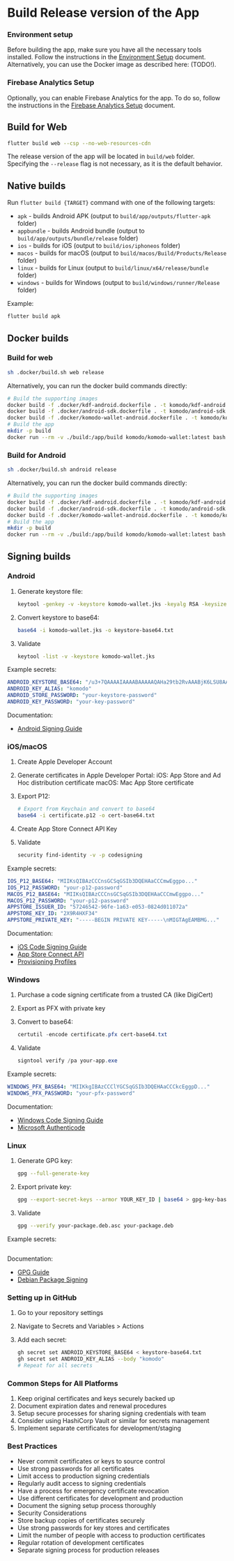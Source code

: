 # Build Release version of the App

### Environment setup

Before building the app, make sure you have all the necessary tools installed. Follow the instructions in the [Environment Setup](./PROJECT_SETUP.md) document. Alternatively, you can use the Docker image as described here: (TODO!).

### Firebase Analytics Setup

Optionally, you can enable Firebase Analytics for the app. To do so, follow the instructions in the [Firebase Analytics Setup](./FIREBASE_SETUP.md) document.

## Build for Web

```bash
flutter build web --csp --no-web-resources-cdn
```

The release version of the app will be located in `build/web` folder. Specifying the `--release` flag is not necessary, as it is the default behavior.

## Native builds

Run `flutter build {TARGET}` command with one of the following targets:

- `apk` - builds Android APK (output to `build/app/outputs/flutter-apk` folder)
- `appbundle` - builds Android bundle (output to `build/app/outputs/bundle/release` folder)
- `ios` - builds for iOS (output to `build/ios/iphoneos` folder)
- `macos` - builds for macOS (output to `build/macos/Build/Products/Release` folder)
- `linux` - builds for Linux (output to `build/linux/x64/release/bundle` folder)
- `windows` - builds for Windows (output to `build/windows/runner/Release` folder)

Example:

```bash
flutter build apk
```

## Docker builds

### Build for web

```bash
sh .docker/build.sh web release
```

Alternatively, you can run the docker build commands directly:

```bash
# Build the supporting images
docker build -f .docker/kdf-android.dockerfile . -t komodo/kdf-android --build-arg KDF_BRANCH=main
docker build -f .docker/android-sdk.dockerfile . -t komodo/android-sdk:34
docker build -f .docker/komodo-wallet-android.dockerfile . -t komodo/komodo-wallet
# Build the app
mkdir -p build
docker run --rm -v ./build:/app/build komodo/komodo-wallet:latest bash -c "flutter pub get && flutter build web --release || flutter build web --release"
```

### Build for Android

```bash
sh .docker/build.sh android release
```

Alternatively, you can run the docker build commands directly:

```bash
# Build the supporting images
docker build -f .docker/kdf-android.dockerfile . -t komodo/kdf-android --build-arg KDF_BRANCH=main
docker build -f .docker/android-sdk.dockerfile . -t komodo/android-sdk:34
docker build -f .docker/komodo-wallet-android.dockerfile . -t komodo/komodo-wallet
# Build the app
mkdir -p build
docker run --rm -v ./build:/app/build komodo/komodo-wallet:latest bash -c "flutter pub get && flutter build apk --release || flutter build apk --release"
```

## Signing builds

### Android

1. Generate keystore file:

    ```bash
    keytool -genkey -v -keystore komodo-wallet.jks -keyalg RSA -keysize 2048 -validity 10000 -alias komodo
    ```

2. Convert keystore to base64:

    ```bash
    base64 -i komodo-wallet.jks -o keystore-base64.txt
    ```

3. Validate

    ```bash
    keytool -list -v -keystore komodo-wallet.jks
    ```

Example secrets:

```yaml
ANDROID_KEYSTORE_BASE64: "/u3+7QAAAAIAAAABAAAAAQAHa29tb2RvAAABjK6LSU8AAAUBMIIE..."
ANDROID_KEY_ALIAS: "komodo"
ANDROID_STORE_PASSWORD: "your-keystore-password"
ANDROID_KEY_PASSWORD: "your-key-password"
```

Documentation:

- [Android Signing Guide](https://developer.android.com/studio/publish/app-signing)

### iOS/macOS

1. Create Apple Developer Account
2. Generate certificates in Apple Developer Portal:
    iOS: App Store and Ad Hoc distribution certificate
    macOS: Mac App Store certificate
3. Export P12:

    ```bash
    # Export from Keychain and convert to base64
    base64 -i certificate.p12 -o cert-base64.txt
    ```

4. Create App Store Connect API Key
5. Validate

    ```bash
    security find-identity -v -p codesigning
    ```

Example secrets:

```yaml
IOS_P12_BASE64: "MIIKsQIBAzCCCnsGCSqGSIb3DQEHAaCCCmwEggpo..."
IOS_P12_PASSWORD: "your-p12-password"
MACOS_P12_BASE64: "MIIKsQIBAzCCCnsGCSqGSIb3DQEHAaCCCmwEggpo..."
MACOS_P12_PASSWORD: "your-p12-password"
APPSTORE_ISSUER_ID: "57246542-96fe-1a63-e053-0824d011072a"
APPSTORE_KEY_ID: "2X9R4HXF34"
APPSTORE_PRIVATE_KEY: "-----BEGIN PRIVATE KEY-----\nMIGTAgEAMBMG..."
```

Documentation:

- [iOS Code Signing Guide](https://medium.com/@bingkuo/a-beginners-guide-to-code-signing-in-ios-development-d3d5285f0960)
- [App Store Connect API](https://developer.apple.com/documentation/appstoreconnectapi)
- [Provisioning Profiles](https://developer.apple.com/documentation/xcode/distributing-your-app-for-beta-testing-and-releases)

### Windows

1. Purchase a code signing certificate from a trusted CA (like DigiCert)
2. Export as PFX with private key
3. Convert to base64:

    ```Powershell
    certutil -encode certificate.pfx cert-base64.txt
    ```

4. Validate

    ```Powershell
    signtool verify /pa your-app.exe
    ```

Example secrets:

```yaml
WINDOWS_PFX_BASE64: "MIIKkgIBAzCCClYGCSqGSIb3DQEHAaCCCkcEggpD..."
WINDOWS_PFX_PASSWORD: "your-pfx-password"
```

Documentation:

- [Windows Code Signing Guide](https://learn.microsoft.com/en-us/windows/win32/appxpkg/how-to-sign-a-package-using-signtool)
- [Microsoft Authenticode](https://learn.microsoft.com/en-us/windows-hardware/drivers/install/authenticode)

### Linux

1. Generate GPG key:

    ```bash
    gpg --full-generate-key
    ```

2. Export private key:

    ```bash
    gpg --export-secret-keys --armor YOUR_KEY_ID | base64 > gpg-key-base64.txt
    ```

3. Validate

    ```bash
    gpg --verify your-package.deb.asc your-package.deb
    ```

Example secrets:

```yaml

```

Documentation:

- [GPG Guide](https://gnupg.org/documentation/guides.html)
- [Debian Package Signing](https://wiki.debian.org/SecureApt)

### Setting up in GitHub

1. Go to your repository settings
2. Navigate to Secrets and Variables > Actions
3. Add each secret:

    ```bash
    gh secret set ANDROID_KEYSTORE_BASE64 < keystore-base64.txt
    gh secret set ANDROID_KEY_ALIAS --body "komodo"
    # Repeat for all secrets
    ```

### Common Steps for All Platforms

1. Keep original certificates and keys securely backed up
2. Document expiration dates and renewal procedures
3. Setup secure processes for sharing signing credentials with team
4. Consider using HashiCorp Vault or similar for secrets management
5. Implement separate certificates for development/staging

### Best Practices

- Never commit certificates or keys to source control
- Use strong passwords for all certificates
- Limit access to production signing credentials
- Regularly audit access to signing credentials
- Have a process for emergency certificate revocation
- Use different certificates for development and production
- Document the signing setup process thoroughly
- Security Considerations
- Store backup copies of certificates securely
- Use strong passwords for key stores and certificates
- Limit the number of people with access to production certificates
- Regular rotation of development certificates
- Separate signing process for production releases
